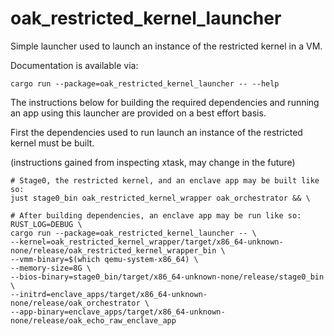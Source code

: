 # oak_restricted_kernel_launcher

Simple launcher used to launch an instance of the restricted kernel in a VM.

Documentation is available via:

```shell
cargo run --package=oak_restricted_kernel_launcher -- --help
```

The instructions below for building the required dependencies and running an app
using this launcher are provided on a best effort basis.

First the dependencies used to run launch an instance of the restricted kernel
must be built.

(instructions gained from inspecting xtask, may change in the future)

```shell
# Stage0, the restricted kernel, and an enclave app may be built like so:
just stage0_bin oak_restricted_kernel_wrapper oak_orchestrator && \

# After building dependencies, an enclave app may be run like so:
RUST_LOG=DEBUG \
cargo run --package=oak_restricted_kernel_launcher -- \
--kernel=oak_restricted_kernel_wrapper/target/x86_64-unknown-none/release/oak_restricted_kernel_wrapper_bin \
--vmm-binary=$(which qemu-system-x86_64) \
--memory-size=8G \
--bios-binary=stage0_bin/target/x86_64-unknown-none/release/stage0_bin \
--initrd=enclave_apps/target/x86_64-unknown-none/release/oak_orchestrator \
--app-binary=enclave_apps/target/x86_64-unknown-none/release/oak_echo_raw_enclave_app
```
